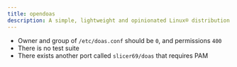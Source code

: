 ```yaml
---
title: opendoas
description: A simple, lightweight and opinionated Linux® distribution based on musl libc and toybox
---
```


- Owner and group of `/etc/doas.conf` should be `0`, and permissions `400`
- There is no test suite
- There exists another port called `slicer69/doas` that requires PAM
